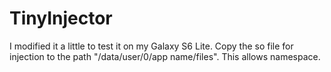 # TinyInjector
I modified it a little to test it on my Galaxy S6 Lite.
Copy the so file for injection to the path "/data/user/0/app name/files". This allows namespace.
